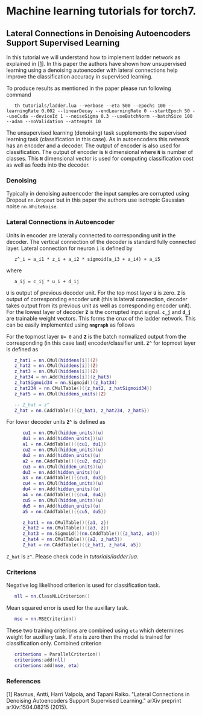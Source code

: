 # Machine learning tutorials for torch7.

## Lateral Connections in Denoising Autoencoders Support Supervised Learning

In this tutorial we will understand how to implement ladder network as explained in [[1](http://arxiv.org/pdf/1504.08215.pdf)]. In this paper the authors have shown how unsupervised learning using a denoising autoencoder with lateral connections help improve the classification accuracy in supervised learning.

To produce results as mentioned in the paper please run following command
```
   th tutorials/ladder.lua --verbose --eta 500 --epochs 100 --learningRate 0.002 --linearDecay --endLearningRate 0 --startEpoch 50 --useCuda --deviceId 1 --noiseSigma 0.3 --useBatchNorm --batchSize 100 --adam --noValidation --attempts 10
```

The unsupervised learning (denoising) task supplements the supervised learning task (classification in this case). As in autoencoders this network has an encoder and a decoder. The output of encoder is also used for classification. The output of encoder is **`N`** dimensional where **`N`** is number of classes. This **`N`** dimensional vector is used for computing classification cost as well as feeds into the decoder.

### Denoising
Typically in denoising autoencoder the input samples are corrupted using Dropout ```nn.Dropout``` but in this paper the authors use isotropic Gaussian noise ```nn.WhiteNoise```.

### Lateral Connections in Autoencoder
Units in encoder are laterally connected to corresponding unit in the decoder. The vertical connection of the decoder is standard fully connected layer. Lateral connection for neuron `i` is defined by
```
   z^_i = a_i1 * z_i + a_i2 * sigmoid(a_i3 + a_i4) + a_i5
```
where 
```
   a_ij = c_ij * u_i + d_ij
```
**`U`** is output of previous decoder unit. For the top most layer  **`U`** is zero. **`Z`** is output of corresponding encoder unit (this is lateral connection, decoder takes output from its previous unit as well as corresponding encoder unit). For the lowest layer of decoder **`Z`** is the corrupted input signal. **`c_j`** and **`d_j`** are trainable weight vectors. This forms the crux of the ladder network. This can be easily implemented using **`nngraph`** as follows

For the topmost layer **`U`**`= 0` and **`Z`** is the batch normalized output from the corresponding (in this case last) encoder/classifier unit. **`Z^`** for topmost layer is defined as
```lua
   z_hat1 = nn.CMul(hiddens[i])(Z)
   z_hat2 = nn.CMul(hiddens[i])(Z)
   z_hat3 = nn.CMul(hiddens[i])(Z)
   z_hat34 = nn.Add(hiddens[i])(z_hat3)
   z_hatSigmoid34 = nn.Sigmoid()(z_hat34)
   z_hat234 = nn.CMulTable()({z_hat2, z_hatSigmoid34})
   z_hat5 = nn.CMul(hiddens_units)(Z)

   -- Z_hat = z^
   Z_hat = nn.CAddTable()({z_hat1, z_hat234, z_hat5})
```

For lower decoder units **`Z^`** is defined as
```lua
      cu1 = nn.CMul(hidden_units)(u)
      du1 = nn.Add(hidden_units])(u)
      a1 = nn.CAddTable()({cu1, du1})
      cu2 = nn.CMul(hidden_units)(u)
      du2 = nn.Add(hidden_units)(u)
      a2 = nn.CAddTable()({cu2, du2})
      cu3 = nn.CMul(hidden_units)(u)
      du3 = nn.Add(hidden_units)(u)
      a3 = nn.CAddTable()({cu3, du3})
      cu4 = nn.CMul(hidden_units)(u)
      du4 = nn.Add(hidden_units)(u)
      a4 = nn.CAddTable()({cu4, du4})
      cu5 = nn.CMul(hidden_units)(u)
      du5 = nn.Add(hidden_units)(u)
      a5 = nn.CAddTable()({cu5, du5})

      z_hat1 = nn.CMulTable()({a1, z})
      z_hat2 = nn.CMulTable()({a3, z})
      z_hat3 = nn.Sigmoid()(nn.CAddTable()({z_hat2, a4}))
      z_hat4 = nn.CMulTable()({a2, z_hat3})
      Z_hat = nn.CAddTable()({z_hat1, z_hat4, a5})
```
`Z_hat` is `z^`. Please check code in *tutorials/ladder.lua*.

### Criterions
Negative log likelihood criterion is used for classification task.
```lua
   nll = nn.ClassNLLCriterion()
```
Mean squared error is used for the auxillary task.
```lua
   mse = nn.MSECriterion()
```
These two training criterions are combined using `eta` which determines weight for auxillary task. If `eta` is zero then the model is trained for classification only.
Combined criterion
```lua
   criterions = ParallelCriterion()
   criterions:add(nll)
   criterions:add(mse, eta)
```

### References
[1] Rasmus, Antti, Harri Valpola, and Tapani Raiko. "Lateral Connections in Denoising Autoencoders Support Supervised Learning." arXiv preprint arXiv:1504.08215 (2015).
